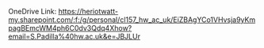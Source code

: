 OneDrive Link:
https://heriotwatt-my.sharepoint.com/:f:/g/personal/cl157_hw_ac_uk/EiZBAgYCo1VHvsja9yKmpagBEmcWM4ph6C0dv3Qdq4Xhow?email=S.Padilla%40hw.ac.uk&e=JBJLUr
